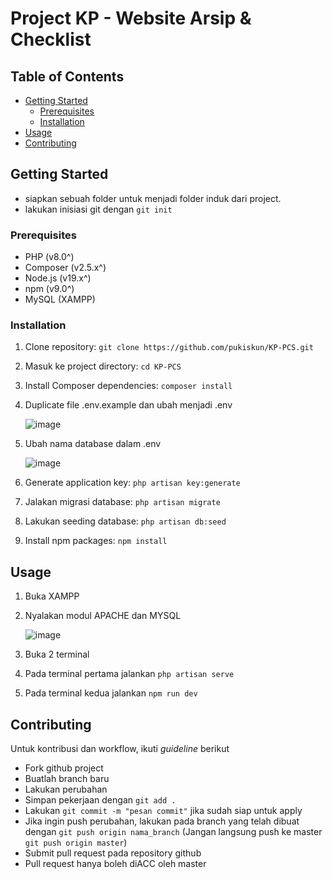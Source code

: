 # Project KP - Website Arsip & Checklist

## Table of Contents
- [Getting Started](#getting-started)
  - [Prerequisites](#prerequisites)
  - [Installation](#installation)
- [Usage](#usage)
- [Contributing](#contributing)

## Getting Started

- siapkan sebuah folder untuk menjadi folder induk dari project.
- lakukan inisiasi git dengan `git init`

### Prerequisites

- PHP (v8.0^)
- Composer (v2.5.x^)
- Node.js (v19.x^)
- npm (v9.0^)
- MySQL (XAMPP)

### Installation

1. Clone repository: `git clone https://github.com/pukiskun/KP-PCS.git`
2. Masuk ke project directory: `cd KP-PCS`
3. Install Composer dependencies: `composer install`
4. Duplicate file .env.example dan ubah menjadi .env
   
   ![image](https://github.com/pukiskun/KP-PCS/assets/80185724/4aae9997-ca5f-4eae-aa96-222800a57fc1)
   
6. Ubah nama database dalam .env
   
   ![image](https://github.com/pukiskun/KP-PCS/assets/80185724/98daac9a-fbfd-4282-ab7e-f58c4578a9a6)
   
9. Generate application key: `php artisan key:generate`
10. Jalakan migrasi database: `php artisan migrate`
11. Lakukan seeding database: `php artisan db:seed`
12. Install npm packages: `npm install`

## Usage

1. Buka XAMPP
2. Nyalakan modul APACHE dan MYSQL

   ![image](https://github.com/pukiskun/KP-PCS/assets/80185724/89fb01be-8858-407e-860f-5b1cdc1b5a19)
   
4. Buka 2 terminal
5. Pada terminal pertama jalankan `php artisan serve`
6. Pada terminal kedua jalankan `npm run dev`

## Contributing

Untuk kontribusi dan workflow, ikuti _guideline_ berikut

- Fork github project
- Buatlah branch baru
- Lakukan perubahan
- Simpan pekerjaan dengan `git add .`
- Lakukan `git commit -m "pesan commit"` jika sudah siap untuk apply
- Jika ingin push perubahan, lakukan pada branch yang telah dibuat dengan `git push origin nama_branch` (Jangan langsung push ke master `git push origin master`)
- Submit pull request pada repository github
- Pull request hanya boleh diACC oleh master


